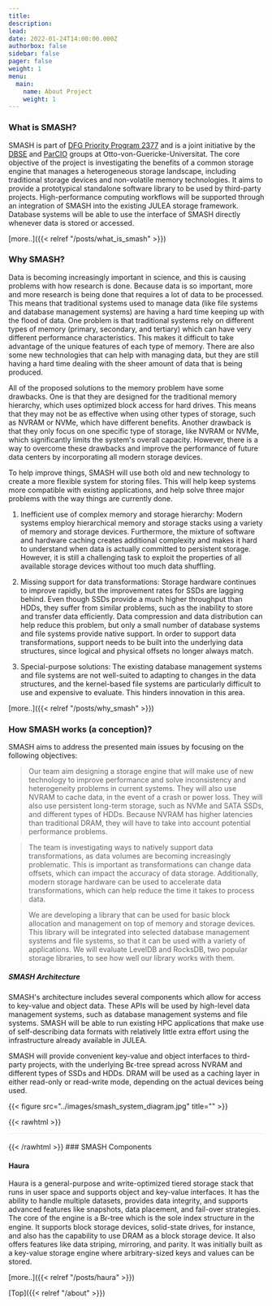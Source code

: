 ```yaml
---
title: 
description: 
lead: 
date: 2022-01-24T14:00:00.000Z
authorbox: false
sidebar: false
pager: false
weight: 1
menu:
  main:
    name: About Project
    weight: 1
---
```


### What is SMASH?

SMASH is part of [DFG Priority Program 2377](http://spp2377.uos.de) and is a joint initiative by the [DBSE](http://dbse.ovgu.de/) and [ParCIO](https://parcio.ovgu.de/) groups at Otto-von-Guericke-Universitat. The core objective of the project is investigating the benefits of a common storage engine that manages a heterogeneous storage landscape, including traditional storage devices and non-volatile memory technologies. It aims to provide a prototypical standalone software library to be used by third-party projects. High-performance computing workflows will be supported through an integration of SMASH into the existing JULEA storage framework. Database systems will be able to use the interface of SMASH directly whenever data is stored or accessed. 

[more..]({{< relref "/posts/what_is_smash" >}})

### Why SMASH?

Data is becoming increasingly important in science, and this is causing problems with how research is done. Because data is so important, more and more research is being done that requires a lot of data to be processed. This means that traditional systems used to manage data (like file systems and database management systems) are having a hard time keeping up with the flood of data. One problem is that traditional systems rely on different types of memory (primary, secondary, and tertiary) which can have very different performance characteristics. This makes it difficult to take advantage of the unique features of each type of memory. There are also some new technologies that can help with managing data, but they are still having a hard time dealing with the sheer amount of data that is being produced.

All of the proposed solutions to the memory problem have some drawbacks. One is that they are designed for the traditional memory hierarchy, which uses optimized block access for hard drives. This means that they may not be as effective when using other types of storage, such as NVRAM or NVMe, which have different benefits. Another drawback is that they only focus on one specific type of storage, like NVRAM or NVMe, which significantly limits the system's overall capacity. However, there is a way to overcome these drawbacks and improve the performance of future data centers by incorporating all modern storage devices.

To help improve things, SMASH will use both old and new technology to create a more flexible system for storing files. This will help keep systems more compatible with existing applications, and help solve three major problems with the way things are currently done.

1. Inefficient use of complex memory and storage hierarchy: Modern systems employ hierarchical memory and storage stacks using a variety of memory and storage devices. Furthermore, the mixture of software and hardware caching creates additional complexity and makes it hard to understand when data is actually committed to persistent storage. However, it is still a challenging task to exploit the properties of all available storage devices without too much data shuffling.

2. Missing support for data transformations: Storage hardware continues to improve rapidly, but the improvement rates for SSDs are lagging behind. Even though SSDs provide a much higher throughput than HDDs, they suffer from similar problems, such as the inability to store and transfer data efficiently. Data compression and data distribution can help reduce this problem, but only a small number of database systems and file systems provide native support. In order to support data transformations, support needs to be built into the underlying data structures, since logical and physical offsets no longer always match.

3. Special-purpose solutions: The existing database management systems and file systems are not well-suited to adapting to changes in the data structures, and the kernel-based file systems are particularly difficult to use and expensive to evaluate. This hinders innovation in this area.

[more..]({{< relref "/posts/why_smash" >}})

### How SMASH works (a conception)?

SMASH aims to address the presented main issues by focusing on the following objectives:

> Our team aim designing a storage engine that will make use of new technology to improve performance and solve inconsistency and heterogeneity problems in current systems. They will also use NVRAM to cache data, in the event of a crash or power loss. They will also use persistent long-term storage, such as NVMe and SATA SSDs, and different types of HDDs. Because NVRAM has higher latencies than traditional DRAM, they will have to take into account potential performance problems.

> The team is investigating ways to natively support data transformations, as data volumes are becoming increasingly problematic. This is important as transformations can change data offsets, which can impact the accuracy of data storage. Additionally, modern storage hardware can be used to accelerate data transformations, which can help reduce the time it takes to process data.

> We are developing a library that can be used for basic block allocation and management on top of memory and storage devices. This library will be integrated into selected database management systems and file systems, so that it can be used with a variety of applications. We will evaluate LevelDB and RocksDB, two popular storage libraries, to see how well our library works with them.

##### SMASH Architecture

SMASH's architecture includes several components which allow for access to key-value and object data. These APIs will be used by high-level data management systems, such as database management systems and file systems. SMASH will be able to run existing HPC applications that make use of self-describing data formats with relatively little extra effort using the infrastructure already available in JULEA.

SMASH will provide convenient key-value and object interfaces to third-party projects, with the underlying Bϵ-tree spread across NVRAM and different types of SSDs and HDDs. DRAM will be used as a caching layer in either read-only or read-write mode, depending on the actual devices being used.

{{< figure src="../images/smash_system_diagram.jpg" title="" >}}

{{< rawhtml >}}
<div style="border-top: 1px solid #ebebeb;">&nbsp</div>
{{< /rawhtml >}}
### SMASH Components

#### Haura

Haura is a general-purpose and write-optimized tiered storage stack that runs in user space and supports object and key-value interfaces. It has the ability to handle multiple datasets, provides data integrity, and supports advanced features like snapshots, data placement, and fail-over strategies. The core of the engine is a B𝜖-tree which is the sole index structure in the engine. It supports block storage devices, solid-state drives, for instance, and also has the capability to use DRAM as a block storage device. It also offers features like data striping, mirroring, and parity. It was initially built as a key-value storage engine where arbitrary-sized keys and values can be stored.

[more..]({{< relref "/posts/haura" >}})

[Top]({{< relref "/about" >}})

